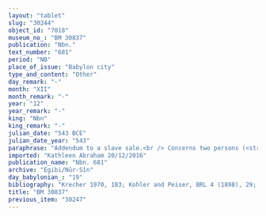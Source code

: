 ```yaml
---
layout: "tablet"
slug: "30244"
object_id: "7018"
museum_no_: "BM 30837"
publication: "Nbn."
text_number: "681"
period: "NB"
place_of_issue: "Babylon city"
type_and_content: "Other"
day_remark: "-"
month: "XII"
month_remark: "-"
year: "12"
year_remark: "-"
king: "Nbn"
king_remark: "-"
julian_date: "543 BCE"
julian_date_year: "543"
paraphrase: "Addendum to a slave sale.<br /> Concerns two persons (<strong><sup>f</sup>C<sub>1</sub></strong> and <strong>C<sub>2</sub></strong>, her son) whom <strong>A</strong>, slave of <strong>D</strong> bought (<em>ana kaspi abāku, </em>lit<em>. </em>took away for silver). The present document points out that also <strong>B</strong> witnessed the transfer (<em>ina mukinnutu a&scaron;ābu</em>), thus implying his consent to it. Names of 3 witnesses, no name of scribe.<br /> &nbsp;<br /> <strong>A</strong> = Nab&ucirc;-uterri, slave of <strong>D</strong>; <strong>B</strong> = Rēmūt/Nab&ucirc;-rēhti-uṣur; <strong><sup>f</sup>C<sub>1</sub></strong>= <sup>f</sup>Bābānu-ṣull&icirc;-liṣṣur(?) [the reading is uncertain], mother of <strong>C<sub>2</sub></strong>; <strong>C<sub>2 </sub></strong>= Lūṣi-ana-nūri/Nab&ucirc;-uterri (<strong>A</strong>); <strong>D</strong> = Itti-Marduk-balāṭu/Nab&ucirc;-ahhē-iddin//Egibi"
imported: "Kathleen Abraham 20/12/2016"
publication_name: "Nbn. 681"
archive: "Egibi/Nūr-Sîn"
day_babylonian_: "19"
bibliography: "Krecher 1970, 183; Kohler and Peiser, BRL 4 (1898), 29; von Soden, Or 35 (1966),  15, 18; Meissner, MAOG 11/1-2, 14."
title: "BM 30837"
previous_item: "30247"
---
```

